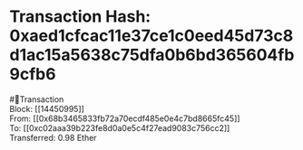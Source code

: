 
Transaction Hash: 0xaed1cfcac11e37ce1c0eed45d73c8d1ac15a5638c75dfa0b6bd365604fb9cfb6
====================================================================================
  
#💸Transaction  
Block: [[14450995]]  
From: [[0x68b3465833fb72a70ecdf485e0e4c7bd8665fc45]]  
To: [[0xc02aaa39b223fe8d0a0e5c4f27ead9083c756cc2]]  
Transferred: 0.98 Ether